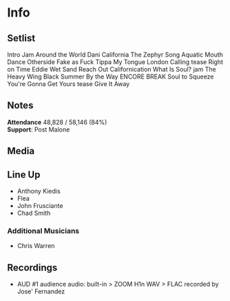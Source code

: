 # Info

## Setlist

Intro Jam
Around the World
Dani California
The Zephyr Song
Aquatic Mouth Dance
Otherside
Fake as Fuck
Tippa My Tongue
London Calling tease
Right on Time
Eddie
Wet Sand
Reach Out
Californication
What Is Soul? jam
The Heavy Wing
Black Summer
By the Way
ENCORE BREAK
Soul to Squeeze
You're Gonna Get Yours tease
Give It Away

## Notes

**Attendance** 48,828 / 58,146 (84%)
<br>
**Support**: Post Malone

## Media 

## Line Up

* Anthony Kiedis
* Flea
* John Frusciante
* Chad Smith

### Additional Musicians

* Chris Warren

## Recordings

* AUD #1 audience audio: built-in > ZOOM H1n WAV > FLAC recorded by Jose' Fernandez
